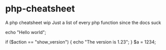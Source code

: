 # php-cheatsheet
A php cheatsheet
wip
Just a list of every php function since the docs suck 


echo "Hello world";

if ($action == "show_version") {
    echo "The version is 1.23";
}
$a = 1234;
